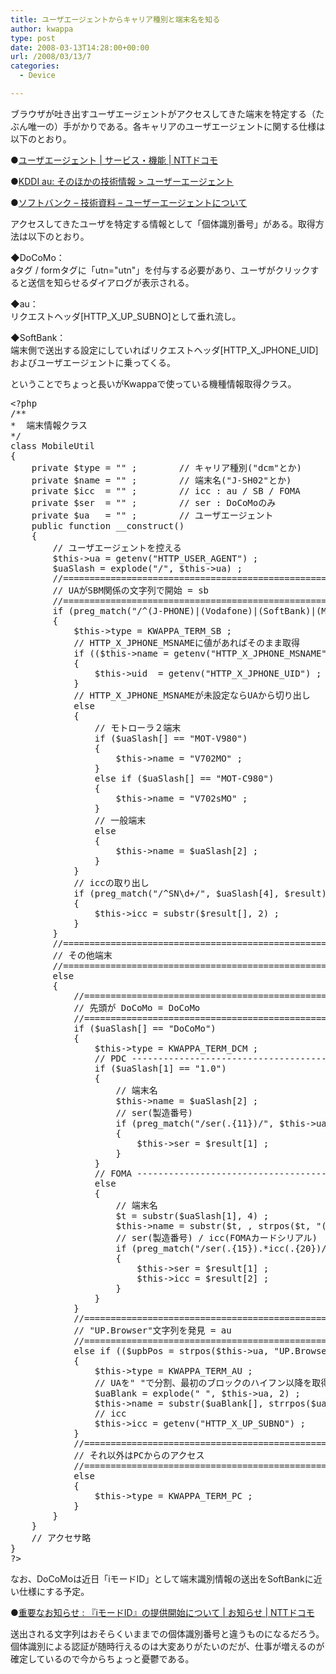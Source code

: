 ```yaml
---
title: ユーザエージェントからキャリア種別と端末名を知る
author: kwappa
type: post
date: 2008-03-13T14:28:00+00:00
url: /2008/03/13/7
categories:
  - Device

---
```

ブラウザが吐き出すユーザエージェントがアクセスしてきた端末を特定する（たぶん唯一の）手がかりである。各キャリアのユーザエージェントに関する仕様は以下のとおり。

●[ユーザエージェント | サービス・機能 | NTTドコモ][1]

●[KDDI au: そのほかの技術情報 > ユーザーエージェント][2]

●[ソフトバンク &#8211; 技術資料 &#8211; ユーザーエージェントについて][3]

アクセスしてきたユーザを特定する情報として「個体識別番号」がある。取得方法は以下のとおり。

◆DoCoMo：  
aタグ / formタグに「utn="utn"」を付与する必要があり、ユーザがクリックすると送信を知らせるダイアログが表示される。

◆au：  
リクエストヘッダ[HTTP\_X\_UP_SUBNO]として垂れ流し。

◆SoftBank：  
端末側で送出する設定にしていればリクエストヘッダ[HTTP\_X\_JPHONE_UID]およびユーザエージェントに乗ってくる。

ということでちょっと長いがKwappaで使っている機種情報取得クラス。 

<pre class="code">&lt;?php
<span class="rem">/**
*&nbsp; 端末情報クラス
*/</span>
<span class="keyword">class</span> MobileUtil
{
&nbsp; &nbsp; private <span class="keyword">$type</span> = <span class="str">""</span> ;&nbsp; &nbsp;&nbsp; &nbsp;&nbsp; <span class="rem">// キャリア種別("dcm"とか)</span>
&nbsp; &nbsp; private <span class="keyword">$name</span> = <span class="str">""</span> ;&nbsp; &nbsp;&nbsp; &nbsp;&nbsp; <span class="rem">// 端末名("J-SH02"とか)</span>
&nbsp; &nbsp; private <span class="keyword">$icc</span>&nbsp; = <span class="str">""</span> ;&nbsp; &nbsp;&nbsp; &nbsp;&nbsp; <span class="rem">// icc : au / SB / FOMA</span>
&nbsp; &nbsp; private <span class="keyword">$ser</span>&nbsp; = <span class="str">""</span> ;&nbsp; &nbsp;&nbsp; &nbsp;&nbsp; <span class="rem">// ser : DoCoMoのみ</span>
&nbsp; &nbsp; private <span class="keyword">$ua</span>&nbsp; &nbsp;= <span class="str">""</span> ;&nbsp; &nbsp;&nbsp; &nbsp;&nbsp; <span class="rem">// ユーザエージェント</span>
&nbsp; &nbsp; public <span class="keyword">function</span> __construct()
&nbsp; &nbsp; {
&nbsp; &nbsp;&nbsp; &nbsp;&nbsp; <span class="rem">// ユーザエージェントを控える</span>
&nbsp; &nbsp;&nbsp; &nbsp;&nbsp; <span class="keyword">$this</span>-&gt;ua = getenv(<span class="str">"HTTP_USER_AGENT"</span>) ;
&nbsp; &nbsp;&nbsp; &nbsp;&nbsp; <span class="keyword">$uaSlash</span> = explode(<span class="str">"/"</span>, <span class="keyword">$this</span>-&gt;ua) ;
&nbsp; &nbsp;&nbsp; &nbsp;&nbsp; <span class="rem">//======================================================================</span>
&nbsp; &nbsp;&nbsp; &nbsp;&nbsp; <span class="rem">// UAがSBM関係の文字列で開始 = sb</span>
&nbsp; &nbsp;&nbsp; &nbsp;&nbsp; <span class="rem">//======================================================================</span>
&nbsp; &nbsp;&nbsp; &nbsp;&nbsp; <span class="keyword">if</span> (preg_match(<span class="str">"/^(J-PHONE)|(Vodafone)|(SoftBank)|(MOT-[VC]980)/"</span>, <span class="keyword">$uaSlash</span>[<span class="num"></span>]))
&nbsp; &nbsp;&nbsp; &nbsp;&nbsp; {
&nbsp; &nbsp;&nbsp; &nbsp;&nbsp; &nbsp;&nbsp; &nbsp;<span class="keyword">$this</span>-&gt;type = KWAPPA_TERM_SB ;
&nbsp; &nbsp;&nbsp; &nbsp;&nbsp; &nbsp;&nbsp; &nbsp;<span class="rem">// HTTP_X_JPHONE_MSNAMEに値があればそのまま取得</span>
&nbsp; &nbsp;&nbsp; &nbsp;&nbsp; &nbsp;&nbsp; &nbsp;<span class="keyword">if</span> ((<span class="keyword">$this</span>-&gt;name = getenv(<span class="str">"HTTP_X_JPHONE_MSNAME"</span>)) != <span class="str">""</span>)
&nbsp; &nbsp;&nbsp; &nbsp;&nbsp; &nbsp;&nbsp; &nbsp;{
&nbsp; &nbsp;&nbsp; &nbsp;&nbsp; &nbsp;&nbsp; &nbsp;&nbsp; &nbsp; <span class="keyword">$this</span>-&gt;uid&nbsp; = getenv(<span class="str">"HTTP_X_JPHONE_UID"</span>) ;
&nbsp; &nbsp;&nbsp; &nbsp;&nbsp; &nbsp;&nbsp; &nbsp;}
&nbsp; &nbsp;&nbsp; &nbsp;&nbsp; &nbsp;&nbsp; &nbsp;<span class="rem">// HTTP_X_JPHONE_MSNAMEが未設定ならUAから切り出し</span>
&nbsp; &nbsp;&nbsp; &nbsp;&nbsp; &nbsp;&nbsp; &nbsp;<span class="keyword">else</span>
&nbsp; &nbsp;&nbsp; &nbsp;&nbsp; &nbsp;&nbsp; &nbsp;{
&nbsp; &nbsp;&nbsp; &nbsp;&nbsp; &nbsp;&nbsp; &nbsp;&nbsp; &nbsp; <span class="rem">// モトローラ２端末</span>
&nbsp; &nbsp;&nbsp; &nbsp;&nbsp; &nbsp;&nbsp; &nbsp;&nbsp; &nbsp; <span class="keyword">if</span> (<span class="keyword">$uaSlash</span>[<span class="num"></span>] == <span class="str">"MOT-V980"</span>)
&nbsp; &nbsp;&nbsp; &nbsp;&nbsp; &nbsp;&nbsp; &nbsp;&nbsp; &nbsp; {
&nbsp; &nbsp;&nbsp; &nbsp;&nbsp; &nbsp;&nbsp; &nbsp;&nbsp; &nbsp;&nbsp; &nbsp;&nbsp; <span class="keyword">$this</span>-&gt;name = <span class="str">"V702MO"</span> ;
&nbsp; &nbsp;&nbsp; &nbsp;&nbsp; &nbsp;&nbsp; &nbsp;&nbsp; &nbsp; }
&nbsp; &nbsp;&nbsp; &nbsp;&nbsp; &nbsp;&nbsp; &nbsp;&nbsp; &nbsp; <span class="keyword">else</span> <span class="keyword">if</span> (<span class="keyword">$uaSlash</span>[<span class="num"></span>] == <span class="str">"MOT-C980"</span>)
&nbsp; &nbsp;&nbsp; &nbsp;&nbsp; &nbsp;&nbsp; &nbsp;&nbsp; &nbsp; {
&nbsp; &nbsp;&nbsp; &nbsp;&nbsp; &nbsp;&nbsp; &nbsp;&nbsp; &nbsp;&nbsp; &nbsp;&nbsp; <span class="keyword">$this</span>-&gt;name = <span class="str">"V702sMO"</span> ;
&nbsp; &nbsp;&nbsp; &nbsp;&nbsp; &nbsp;&nbsp; &nbsp;&nbsp; &nbsp; }
&nbsp; &nbsp;&nbsp; &nbsp;&nbsp; &nbsp;&nbsp; &nbsp;&nbsp; &nbsp; <span class="rem">// 一般端末</span>
&nbsp; &nbsp;&nbsp; &nbsp;&nbsp; &nbsp;&nbsp; &nbsp;&nbsp; &nbsp; <span class="keyword">else</span>
&nbsp; &nbsp;&nbsp; &nbsp;&nbsp; &nbsp;&nbsp; &nbsp;&nbsp; &nbsp; {
&nbsp; &nbsp;&nbsp; &nbsp;&nbsp; &nbsp;&nbsp; &nbsp;&nbsp; &nbsp;&nbsp; &nbsp;&nbsp; <span class="keyword">$this</span>-&gt;name = <span class="keyword">$uaSlash</span>[<span class="num">2</span>] ;
&nbsp; &nbsp;&nbsp; &nbsp;&nbsp; &nbsp;&nbsp; &nbsp;&nbsp; &nbsp; }
&nbsp; &nbsp;&nbsp; &nbsp;&nbsp; &nbsp;&nbsp; &nbsp;}
&nbsp; &nbsp;&nbsp; &nbsp;&nbsp; &nbsp;&nbsp; &nbsp;<span class="rem">// iccの取り出し</span>
&nbsp; &nbsp;&nbsp; &nbsp;&nbsp; &nbsp;&nbsp; &nbsp;<span class="keyword">if</span> (preg_match(<span class="str">"/^SN\d+/"</span>, <span class="keyword">$uaSlash</span>[<span class="num">4</span>], <span class="keyword">$result</span>))
&nbsp; &nbsp;&nbsp; &nbsp;&nbsp; &nbsp;&nbsp; &nbsp;{
&nbsp; &nbsp;&nbsp; &nbsp;&nbsp; &nbsp;&nbsp; &nbsp;&nbsp; &nbsp; <span class="keyword">$this</span>-&gt;icc = substr(<span class="keyword">$result</span>[<span class="num"></span>], <span class="num">2</span>) ;
&nbsp; &nbsp;&nbsp; &nbsp;&nbsp; &nbsp;&nbsp; &nbsp;}
&nbsp; &nbsp;&nbsp; &nbsp;&nbsp; }
&nbsp; &nbsp;&nbsp; &nbsp;&nbsp; <span class="rem">//======================================================================</span>
&nbsp; &nbsp;&nbsp; &nbsp;&nbsp; <span class="rem">// その他端末</span>
&nbsp; &nbsp;&nbsp; &nbsp;&nbsp; <span class="rem">//======================================================================</span>
&nbsp; &nbsp;&nbsp; &nbsp;&nbsp; <span class="keyword">else</span>
&nbsp; &nbsp;&nbsp; &nbsp;&nbsp; {
&nbsp; &nbsp;&nbsp; &nbsp;&nbsp; &nbsp;&nbsp; &nbsp;<span class="rem">//==================================================================</span>
&nbsp; &nbsp;&nbsp; &nbsp;&nbsp; &nbsp;&nbsp; &nbsp;<span class="rem">// 先頭が DoCoMo = DoCoMo</span>
&nbsp; &nbsp;&nbsp; &nbsp;&nbsp; &nbsp;&nbsp; &nbsp;<span class="rem">//==================================================================</span>
&nbsp; &nbsp;&nbsp; &nbsp;&nbsp; &nbsp;&nbsp; &nbsp;<span class="keyword">if</span> (<span class="keyword">$uaSlash</span>[<span class="num"></span>] == <span class="str">"DoCoMo"</span>)
&nbsp; &nbsp;&nbsp; &nbsp;&nbsp; &nbsp;&nbsp; &nbsp;{
&nbsp; &nbsp;&nbsp; &nbsp;&nbsp; &nbsp;&nbsp; &nbsp;&nbsp; &nbsp; <span class="keyword">$this</span>-&gt;type = KWAPPA_TERM_DCM ;
&nbsp; &nbsp;&nbsp; &nbsp;&nbsp; &nbsp;&nbsp; &nbsp;&nbsp; &nbsp; <span class="rem">// PDC -----------------------------------------------------</span>
&nbsp; &nbsp;&nbsp; &nbsp;&nbsp; &nbsp;&nbsp; &nbsp;&nbsp; &nbsp; <span class="keyword">if</span> (<span class="keyword">$uaSlash</span>[<span class="num">1</span>] == <span class="str">"1.0"</span>)
&nbsp; &nbsp;&nbsp; &nbsp;&nbsp; &nbsp;&nbsp; &nbsp;&nbsp; &nbsp; {
&nbsp; &nbsp;&nbsp; &nbsp;&nbsp; &nbsp;&nbsp; &nbsp;&nbsp; &nbsp;&nbsp; &nbsp;&nbsp; <span class="rem">// 端末名</span>
&nbsp; &nbsp;&nbsp; &nbsp;&nbsp; &nbsp;&nbsp; &nbsp;&nbsp; &nbsp;&nbsp; &nbsp;&nbsp; <span class="keyword">$this</span>-&gt;name = <span class="keyword">$uaSlash</span>[<span class="num">2</span>] ;
&nbsp; &nbsp;&nbsp; &nbsp;&nbsp; &nbsp;&nbsp; &nbsp;&nbsp; &nbsp;&nbsp; &nbsp;&nbsp; <span class="rem">// ser(製造番号)</span>
&nbsp; &nbsp;&nbsp; &nbsp;&nbsp; &nbsp;&nbsp; &nbsp;&nbsp; &nbsp;&nbsp; &nbsp;&nbsp; <span class="keyword">if</span> (preg_match(<span class="str">"/ser(.{11})/"</span>, <span class="keyword">$this</span>-&gt;ua, <span class="keyword">$result</span>))
&nbsp; &nbsp;&nbsp; &nbsp;&nbsp; &nbsp;&nbsp; &nbsp;&nbsp; &nbsp;&nbsp; &nbsp;&nbsp; {
&nbsp; &nbsp;&nbsp; &nbsp;&nbsp; &nbsp;&nbsp; &nbsp;&nbsp; &nbsp;&nbsp; &nbsp;&nbsp; &nbsp;&nbsp; &nbsp;<span class="keyword">$this</span>-&gt;ser = <span class="keyword">$result</span>[<span class="num">1</span>] ;
&nbsp; &nbsp;&nbsp; &nbsp;&nbsp; &nbsp;&nbsp; &nbsp;&nbsp; &nbsp;&nbsp; &nbsp;&nbsp; }
&nbsp; &nbsp;&nbsp; &nbsp;&nbsp; &nbsp;&nbsp; &nbsp;&nbsp; &nbsp; }
&nbsp; &nbsp;&nbsp; &nbsp;&nbsp; &nbsp;&nbsp; &nbsp;&nbsp; &nbsp; <span class="rem">// FOMA ----------------------------------------------------</span>
&nbsp; &nbsp;&nbsp; &nbsp;&nbsp; &nbsp;&nbsp; &nbsp;&nbsp; &nbsp; <span class="keyword">else</span>
&nbsp; &nbsp;&nbsp; &nbsp;&nbsp; &nbsp;&nbsp; &nbsp;&nbsp; &nbsp; {
&nbsp; &nbsp;&nbsp; &nbsp;&nbsp; &nbsp;&nbsp; &nbsp;&nbsp; &nbsp;&nbsp; &nbsp;&nbsp; <span class="rem">// 端末名</span>
&nbsp; &nbsp;&nbsp; &nbsp;&nbsp; &nbsp;&nbsp; &nbsp;&nbsp; &nbsp;&nbsp; &nbsp;&nbsp; <span class="keyword">$t</span> = substr(<span class="keyword">$uaSlash</span>[<span class="num">1</span>], <span class="num">4</span>) ;
&nbsp; &nbsp;&nbsp; &nbsp;&nbsp; &nbsp;&nbsp; &nbsp;&nbsp; &nbsp;&nbsp; &nbsp;&nbsp; <span class="keyword">$this</span>-&gt;name = substr(<span class="keyword">$t</span>, <span class="num"></span>, strpos(<span class="keyword">$t</span>, <span class="str">"("</span>)) ;
&nbsp; &nbsp;&nbsp; &nbsp;&nbsp; &nbsp;&nbsp; &nbsp;&nbsp; &nbsp;&nbsp; &nbsp;&nbsp; <span class="rem">// ser(製造番号) / icc(FOMAカードシリアル)</span>
&nbsp; &nbsp;&nbsp; &nbsp;&nbsp; &nbsp;&nbsp; &nbsp;&nbsp; &nbsp;&nbsp; &nbsp;&nbsp; <span class="keyword">if</span> (preg_match(<span class="str">"/ser(.{15}).*icc(.{20})/"</span>, <span class="keyword">$this</span>-&gt;ua, <span class="keyword">$result</span>))
&nbsp; &nbsp;&nbsp; &nbsp;&nbsp; &nbsp;&nbsp; &nbsp;&nbsp; &nbsp;&nbsp; &nbsp;&nbsp; {
&nbsp; &nbsp;&nbsp; &nbsp;&nbsp; &nbsp;&nbsp; &nbsp;&nbsp; &nbsp;&nbsp; &nbsp;&nbsp; &nbsp;&nbsp; &nbsp;<span class="keyword">$this</span>-&gt;ser = <span class="keyword">$result</span>[<span class="num">1</span>] ;
&nbsp; &nbsp;&nbsp; &nbsp;&nbsp; &nbsp;&nbsp; &nbsp;&nbsp; &nbsp;&nbsp; &nbsp;&nbsp; &nbsp;&nbsp; &nbsp;<span class="keyword">$this</span>-&gt;icc = <span class="keyword">$result</span>[<span class="num">2</span>] ;
&nbsp; &nbsp;&nbsp; &nbsp;&nbsp; &nbsp;&nbsp; &nbsp;&nbsp; &nbsp;&nbsp; &nbsp;&nbsp; }
&nbsp; &nbsp;&nbsp; &nbsp;&nbsp; &nbsp;&nbsp; &nbsp;&nbsp; &nbsp; }
&nbsp; &nbsp;&nbsp; &nbsp;&nbsp; &nbsp;&nbsp; &nbsp;}
&nbsp; &nbsp;&nbsp; &nbsp;&nbsp; &nbsp;&nbsp; &nbsp;<span class="rem">//==================================================================</span>
&nbsp; &nbsp;&nbsp; &nbsp;&nbsp; &nbsp;&nbsp; &nbsp;<span class="rem">// "UP.Browser"文字列を発見 = au</span>
&nbsp; &nbsp;&nbsp; &nbsp;&nbsp; &nbsp;&nbsp; &nbsp;<span class="rem">//==================================================================</span>
&nbsp; &nbsp;&nbsp; &nbsp;&nbsp; &nbsp;&nbsp; &nbsp;<span class="keyword">else</span> <span class="keyword">if</span> ((<span class="keyword">$upbPos</span> = strpos(<span class="keyword">$this</span>-&gt;ua, <span class="str">"UP.Browser"</span>)) !== false)
&nbsp; &nbsp;&nbsp; &nbsp;&nbsp; &nbsp;&nbsp; &nbsp;{
&nbsp; &nbsp;&nbsp; &nbsp;&nbsp; &nbsp;&nbsp; &nbsp;&nbsp; &nbsp; <span class="keyword">$this</span>-&gt;type = KWAPPA_TERM_AU ;
&nbsp; &nbsp;&nbsp; &nbsp;&nbsp; &nbsp;&nbsp; &nbsp;&nbsp; &nbsp; <span class="rem">// UAを" "で分割、最初のブロックのハイフン以降を取得</span>
&nbsp; &nbsp;&nbsp; &nbsp;&nbsp; &nbsp;&nbsp; &nbsp;&nbsp; &nbsp; <span class="keyword">$uaBlank</span> = explode(<span class="str">" "</span>, <span class="keyword">$this</span>-&gt;ua, <span class="num">2</span>) ;
&nbsp; &nbsp;&nbsp; &nbsp;&nbsp; &nbsp;&nbsp; &nbsp;&nbsp; &nbsp; <span class="keyword">$this</span>-&gt;name = substr(<span class="keyword">$uaBlank</span>[<span class="num"></span>], strrpos(<span class="keyword">$uaBlank</span>[<span class="num"></span>], <span class="str">"-"</span>) + <span class="num">1</span>) ;
&nbsp; &nbsp;&nbsp; &nbsp;&nbsp; &nbsp;&nbsp; &nbsp;&nbsp; &nbsp; <span class="rem">// icc</span>
&nbsp; &nbsp;&nbsp; &nbsp;&nbsp; &nbsp;&nbsp; &nbsp;&nbsp; &nbsp; <span class="keyword">$this</span>-&gt;icc = getenv(<span class="str">"HTTP_X_UP_SUBNO"</span>) ;
&nbsp; &nbsp;&nbsp; &nbsp;&nbsp; &nbsp;&nbsp; &nbsp;}
&nbsp; &nbsp;&nbsp; &nbsp;&nbsp; &nbsp;&nbsp; &nbsp;<span class="rem">//==================================================================</span>
&nbsp; &nbsp;&nbsp; &nbsp;&nbsp; &nbsp;&nbsp; &nbsp;<span class="rem">// それ以外はPCからのアクセス</span>
&nbsp; &nbsp;&nbsp; &nbsp;&nbsp; &nbsp;&nbsp; &nbsp;<span class="rem">//==================================================================</span>
&nbsp; &nbsp;&nbsp; &nbsp;&nbsp; &nbsp;&nbsp; &nbsp;<span class="keyword">else</span>
&nbsp; &nbsp;&nbsp; &nbsp;&nbsp; &nbsp;&nbsp; &nbsp;{
&nbsp; &nbsp;&nbsp; &nbsp;&nbsp; &nbsp;&nbsp; &nbsp;&nbsp; &nbsp; <span class="keyword">$this</span>-&gt;type = KWAPPA_TERM_PC ;
&nbsp; &nbsp;&nbsp; &nbsp;&nbsp; &nbsp;&nbsp; &nbsp;}
&nbsp; &nbsp;&nbsp; &nbsp;&nbsp; }
&nbsp; &nbsp; }
&nbsp; &nbsp; <span class="rem">// アクセサ略</span>
}
?&gt;</pre>

なお、DoCoMoは近日「iモードID」として端末識別情報の送出をSoftBankに近い仕様にする予定。

●[重要なお知らせ : 『iモードID』の提供開始について | お知らせ | NTTドコモ  
][4] 

送出される文字列はおそらくいままでの個体識別番号と違うものになるだろう。個体識別による認証が随時行えるのは大変ありがたいのだが、仕事が増えるのが確定しているので今からちょっと憂鬱である。

 [1]: http://www.nttdocomo.co.jp/service/imode/make/content/html/useragent/index.html
 [2]: http://www.au.kddi.com/ezfactory/tec/spec/4_4.html
 [3]: http://developers.softbankmobile.co.jp/dp/tool_dl/web/useragent.php
 [4]: http://www.nttdocomo.co.jp/info/notice/page/080228_00.html
